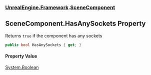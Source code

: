 ### [UnrealEngine.Framework](UnrealEngine_Framework.md 'UnrealEngine.Framework').[SceneComponent](SceneComponent.md 'UnrealEngine.Framework.SceneComponent')
## SceneComponent.HasAnySockets Property
Returns `true` if the component has any sockets  
```csharp
public bool HasAnySockets { get; }
```
#### Property Value
[System.Boolean](https://docs.microsoft.com/en-us/dotnet/api/System.Boolean 'System.Boolean')
